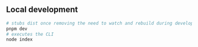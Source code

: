 ## Local development

```bash
# stubs dist once removing the need to watch and rebuild during development
pnpm dev
# executes the CLI
node index
```
